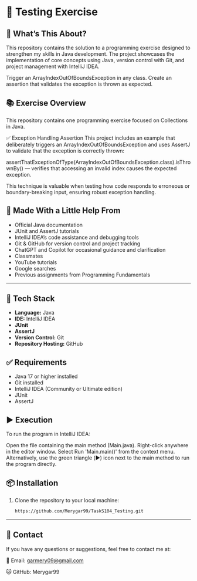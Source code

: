 # 🚀 Testing Exercise

## 🧩 What’s This About?
This repository contains the solution to a programming exercise designed to strengthen my skills in Java development. The project showcases the implementation of core concepts using Java, version control with Git, and project management with IntelliJ IDEA.

Trigger an ArrayIndexOutOfBoundsException in any class. Create an assertion that validates the exception is thrown as expected.

## 📚 Exercise Overview
This repository contains one programming exercise focused on Collections in Java.

✅ Exception Handling Assertion
This project includes an example that deliberately triggers an ArrayIndexOutOfBoundsException and uses AssertJ to validate that the exception is correctly thrown:

assertThatExceptionOfType(ArrayIndexOutOfBoundsException.class).isThrownBy() — verifies that accessing an invalid index causes the expected exception.

This technique is valuable when testing how code responds to erroneous or boundary-breaking input, ensuring robust exception handling.

## 🙌 Made With a Little Help From
- Official Java documentation
- JUnit and AssertJ tutorials
- IntelliJ IDEA’s code assistance and debugging tools
- Git & GitHub for version control and project tracking
- ChatGPT and Copilot for occasional guidance and clarification
- Classmates
- YouTube tutorials
- Google searches
- Previous assignments from Programming Fundamentals

---

## 🔧 Tech Stack
- **Language:** Java
- **IDE:** IntelliJ IDEA
- **JUnit**
- **AssertJ**
- **Version Control:** Git
- **Repository Hosting:** GitHub

## ✅ Requirements
- Java 17 or higher installed
- Git installed
- IntelliJ IDEA (Community or Ultimate edition)
- JUnit
- AssertJ

## ▶️ Execution

To run the program in IntelliJ IDEA:

Open the file containing the main method (Main.java). Right-click anywhere in the editor window. Select Run 'Main.main()' from the context menu. Alternatively, use the green triangle (▶️) icon next to the main method to run the program directly.

## 📦 Installation
1. Clone the repository to your local machine:
   ```bash
   https://github.com/Merygar99/TaskS104_Testing.git

---

## 📧 Contact
If you have any questions or suggestions, feel free to contact me at:

📧 Email: garmery09@gmail.com

🐱 GitHub: Merygar99
   
